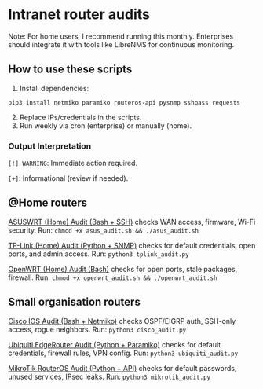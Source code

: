 # Intranet router audits

Note: For home users, I recommend running this monthly. Enterprises should integrate it with tools like LibreNMS for 
continuous monitoring.

## How to use these scripts

1. Install dependencies:

```
pip3 install netmiko paramiko routeros-api pysnmp sshpass requests
```

2. Replace IPs/credentials in the scripts.
3. Run weekly via cron (enterprise) or manually (home).

### Output Interpretation

`[!] WARNING`: Immediate action required.

`[+]`: Informational (review if needed).

## @Home routers

[ASUSWRT (Home) Audit (Bash + SSH)](asus_audit.sh) checks WAN access, firmware, Wi-Fi security.
Run: `chmod +x asus_audit.sh && ./asus_audit.sh`

[TP-Link (Home) Audit (Python + SNMP)](tplink_audit.py) checks for default credentials, open ports, and admin access.
Run: `python3 tplink_audit.py`

[OpenWRT (Home) Audit (Bash)](openwrt_audit.sh) checks for open ports, stale packages, firewall.
Run: `chmod +x openwrt_audit.sh && ./openwrt_audit.sh`

## Small organisation routers

[Cisco IOS Audit (Bash + Netmiko)](cisco_audit.py) checks OSPF/EIGRP auth, SSH-only access, rogue neighbors.
Run: `python3 cisco_audit.py`

[Ubiquiti EdgeRouter Audit (Python + Paramiko)](ubiquiti_audit.py) checks for default credentials, firewall rules, VPN config.
Run: `python3 ubiquiti_audit.py`

[MikroTik RouterOS Audit (Python + API)](mikrotik_audit.py) checks for default passwords, unused services, IPsec leaks.
Run: `python3 mikrotik_audit.py`
